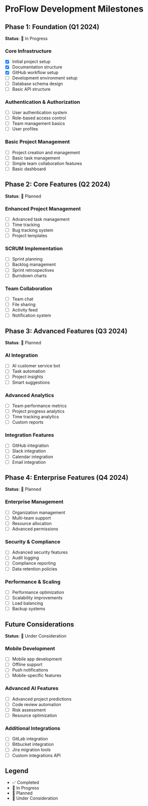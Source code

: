 # ProFlow Development Milestones

## Phase 1: Foundation (Q1 2024)
**Status**: 🚧 In Progress

### Core Infrastructure
- [x] Initial project setup
- [x] Documentation structure
- [x] GitHub workflow setup
- [ ] Development environment setup
- [ ] Database schema design
- [ ] Basic API structure

### Authentication & Authorization
- [ ] User authentication system
- [ ] Role-based access control
- [ ] Team management basics
- [ ] User profiles

### Basic Project Management
- [ ] Project creation and management
- [ ] Basic task management
- [ ] Simple team collaboration features
- [ ] Basic dashboard

## Phase 2: Core Features (Q2 2024)
**Status**: 📅 Planned

### Enhanced Project Management
- [ ] Advanced task management
- [ ] Time tracking
- [ ] Bug tracking system
- [ ] Project templates

### SCRUM Implementation
- [ ] Sprint planning
- [ ] Backlog management
- [ ] Sprint retrospectives
- [ ] Burndown charts

### Team Collaboration
- [ ] Team chat
- [ ] File sharing
- [ ] Activity feed
- [ ] Notification system

## Phase 3: Advanced Features (Q3 2024)
**Status**: 📅 Planned

### AI Integration
- [ ] AI customer service bot
- [ ] Task automation
- [ ] Project insights
- [ ] Smart suggestions

### Advanced Analytics
- [ ] Team performance metrics
- [ ] Project progress analytics
- [ ] Time tracking analytics
- [ ] Custom reports

### Integration Features
- [ ] GitHub integration
- [ ] Slack integration
- [ ] Calendar integration
- [ ] Email integration

## Phase 4: Enterprise Features (Q4 2024)
**Status**: 📅 Planned

### Enterprise Management
- [ ] Organization management
- [ ] Multi-team support
- [ ] Resource allocation
- [ ] Advanced permissions

### Security & Compliance
- [ ] Advanced security features
- [ ] Audit logging
- [ ] Compliance reporting
- [ ] Data retention policies

### Performance & Scaling
- [ ] Performance optimization
- [ ] Scalability improvements
- [ ] Load balancing
- [ ] Backup systems

## Future Considerations
**Status**: 🤔 Under Consideration

### Mobile Development
- [ ] Mobile app development
- [ ] Offline support
- [ ] Push notifications
- [ ] Mobile-specific features

### Advanced AI Features
- [ ] Advanced project predictions
- [ ] Code review automation
- [ ] Risk assessment
- [ ] Resource optimization

### Additional Integrations
- [ ] GitLab integration
- [ ] Bitbucket integration
- [ ] Jira migration tools
- [ ] Custom integrations API

## Legend
- ✅ Completed
- 🚧 In Progress
- 📅 Planned
- 🤔 Under Consideration
